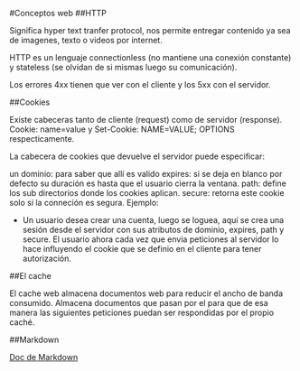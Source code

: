 #Conceptos web
##HTTP

Significa hyper text tranfer protocol, nos permite entregar contenido ya sea de imagenes, texto o videos por internet.

HTTP es un lenguaje connectionless (no mantiene una conexión constante) y stateless (se olvidan de si mismas luego su comunicación).

Los errores 4xx tienen que ver con el cliente y los 5xx con el servidor.

##Cookies

Existe cabeceras tanto de cliente (request) como de servidor (response). Cookie: name=value y Set-Cookie: NAME=VALUE; OPTIONS respecticamente.

La cabecera de cookies que devuelve el servidor puede especificar:

un dominio: para saber que allí es valido
expires: si se deja en blanco por defecto su duración es hasta que el usuario cierra la ventana.
path: define los sub directorios donde los cookies aplican.
secure: retorna este cookie solo si la conneción es segura.
Ejemplo:

* Un usuario desea crear una cuenta, luego se loguea, aquí se crea una sesión desde el servidor con sus atributos de dominio, expires, path y secure. El usuario ahora cada vez que envia peticiones al servidor lo hace influyendo el cookie que se definio en el cliente para tener autorización.

##El cache

El cache web almacena documentos web para reducir el ancho de banda consumido. Almacena documentos que pasan por el para que de esa manera las siguientes peticiones puedan ser respondidas por el propio caché.

##Markdown

[Doc de Markdown](https://github.com/adam-p/markdown-here/wiki/Markdown-Cheatsheet#links)